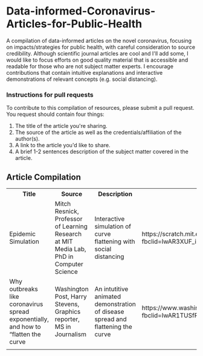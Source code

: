 # Data-informed-Coronavirus-Articles-for-Public-Health
A compilation of data-informed articles on the novel coronavirus, focusing on impacts/strategies for public health, with careful consideration to source credibility. Although scientific journal articles are cool and I'll add some, I would like to focus efforts on good quality material that is accessible and readable for those who are not subject matter experts. I encourage contributions that contain intuitive explanations and interactive demonstrations of relevant concepts (e.g. social distancing).

### Instructions for pull requests
  To contribute to this compilation of resources, please submit a pull request. 
  You request should contain four things:
  1) The title of the article you're sharing.
  2) The source of the article as well as the credentials/affiliation of the author(s).
  3) A link to the article you'd like to share.
  4) A brief 1-2 sentences description of the subject matter covered in the article.
  
## Article Compilation

<table class="tg">
  <tr>
    <th class="tg-yw4l"><b>Title</b></th>
    <th class="tg-yw4l"><b>Source</b></th>
    <th class="tg-yw4l"><b>Description</b></th>
    <th class="tg-yw4l"><b>Link</b></th>
  </tr>
  <tr>
    <td class="tg-yw4l">Epidemic Simulation</td>
    <td class="tg-yw4l">Mitch Resnick, Professor of Learning Research at MIT Media Lab, PhD in Computer Science</td>
    <td class="tg-yw4l">Interactive simulation of curve flattening with social distancing</td>
    <td class="tg-yw4l">https://scratch.mit.edu/projects/376656449/?fbclid=IwAR3XUF_iUswPuIydgZB9AUVfLElFHxgPIxsDwQOmD3vjI3FoMBXjuPupYDE</td>
  </tr>
  <tr>
    <td class="tg-yw4l">Why outbreaks like coronavirus spread exponentially, and how to “flatten the curve</td>
    <td class="tg-yw4l">Washington Post, Harry Stevens, Graphics reporter, MS in Journalism</td>
    <td class="tg-yw4l">An intutitive animated demonstration of disease spread and flattening the curve</td>
    <td class="tg-yw4l">https://www.washingtonpost.com/graphics/2020/world/corona-simulator/?fbclid=IwAR1TUSfRZlzZzDTImeptdU7LKcSNPsz3_rVfBjuYWbxiRneDdO1oOhsKj7Q</td>
  </tr>
  <tr>
    <td class="tg-yw4l">   </td>
    <td class="tg-yw4l">   </td>
    <td class="tg-yw4l">   </td>
    <td class="tg-yw4l">   </td>
  </tr>
</table>

